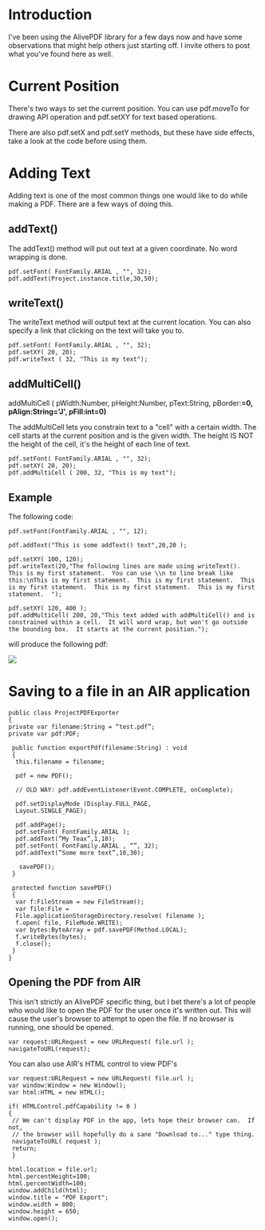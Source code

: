 # Introduction #

I've been using the AlivePDF library for a few days now and have some observations that might help others just starting off.  I invite others to post what you've found here as well.

# Current Position #

There's two ways to set the current position.  You can use pdf.moveTo for drawing API operation and pdf.setXY for text based operations.

There are also pdf.setX and pdf.setY methods, but these have side effects, take a look at the code before using them.

# Adding Text #

Adding text is one of the most common things one would like to do while making a PDF.  There are a few ways of doing this.

## addText() ##

The addText() method will put out text at a given coordinate.  No word wrapping is done.

```
pdf.setFont( FontFamily.ARIAL , "", 32);
pdf.addText(Project.instance.title,30,50);
```

## writeText() ##

The writeText method will output text at the current location.  You can also specify a link that clicking on the text will take you to.

```
pdf.setFont( FontFamily.ARIAL , "", 32);
pdf.setXY( 20, 20);
pdf.writeText ( 32, "This is my text");
```

## addMultiCell() ##

addMultiCell ( pWidth:Number, pHeight:Number, pText:String, pBorder:**=0, pAlign:String='J', pFill:int=0)**

The addMultiCell lets you constrain text to a "cell" with a certain width.  The cell starts at the current position and is the given width.  The height IS NOT the height of the cell, it's the height of each line of text.

```
pdf.setFont( FontFamily.ARIAL , "", 32);
pdf.setXY( 20, 20);
pdf.addMultiCell ( 200, 32, "This is my text");
```

## Example ##

The following code:

```
pdf.setFont(FontFamily.ARIAL , "", 12);
			
pdf.addText("This is some addText() text",20,20 );
			
pdf.setXY( 100, 120);					
pdf.writeText(20,"The following lines are made using writeText().  This is my first statement.  You can use \\n to line break like this:\nThis is my first statement.  This is my first statement.  This is my first statement.  This is my first statement.  This is my first statement.  "); 			
			
pdf.setXY( 120, 400 );
pdf.addMultiCell( 200, 20,"This text added with addMultiCell() and is constrained within a cell.  It will word wrap, but won't go outside the bounding box.  It starts at the current position.");			
```

will produce the following pdf:

[![](http://lh6.google.com/marc.hughes/RtgPj8RO8xI/AAAAAAAABnA/SsvOw3EWeTw/s144/examplePdf.jpg)](http://picasaweb.google.com/marc.hughes/MarcSMusings/photo?authkey=_A3wwBLXd1A#5104847287772705554)





# Saving to a file in an AIR application #
```
public class ProjectPDFExporter
{
private var filename:String = “test.pdf”;
private var pdf:PDF;

 public function exportPdf(filename:String) : void
 {
  this.filename = filename;

  pdf = new PDF();

  // OLD WAY: pdf.addEventListener(Event.COMPLETE, onComplete);

  pdf.setDisplayMode (Display.FULL_PAGE,
  Layout.SINGLE_PAGE);

  pdf.addPage();
  pdf.setFont( FontFamily.ARIAL );
  pdf.addText(”My Teax”,1,10);
  pdf.setFont( FontFamily.ARIAL , “”, 32);
  pdf.addText(”Some more text”,10,30);

   savePDF();
 }

 protected function savePDF()
 {
  var f:FileStream = new FileStream();
  var file:File =
  File.applicationStorageDirectory.resolve( filename );
  f.open( file, FileMode.WRITE);
  var bytes:ByteArray = pdf.savePDF(Method.LOCAL);
  f.writeBytes(bytes);
  f.close();
 }
}
```

## Opening the PDF from AIR ##

This isn't strictly an AlivePDF specific thing, but I bet there's a lot of people who would like to open the PDF for the user once it's written out.  This will cause the user's browser to attempt to open the file.  If no browser is running, one should be opened.

```
var request:URLRequest = new URLRequest( file.url );
navigateToURL(request);	
```

You can also use AIR's HTML control to view PDF's

```
var request:URLRequest = new URLRequest( file.url );
var window:Window = new Window();
var html:HTML = new HTML();
			
if( HTMLControl.pdfCapability != 0 )
{
 // We can't display PDF in the app, lets hope their browser can.  If not, 
 // the browser will hopefully do a sane "Download to..." type thing.
 navigateToURL( request );
 return;
 } 

html.location = file.url;			
html.percentHeight=100;
html.percentWidth=100;			
window.addChild(html);
window.title = "PDF Export";
window.width = 800;
window.height = 650;
window.open();

```